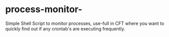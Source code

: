 # process-monitor-
Simple Shell Script to monitor processes, use-full in CFT where you want to quickly find out if any crontab's are executing frequently.
